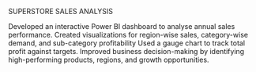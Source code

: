 SUPERSTORE SALES ANALYSIS


Developed an interactive Power BI dashboard to analyse annual sales performance.
Created visualizations for region-wise sales, category-wise demand, and sub-category profitability
Used a gauge chart to track total profit against targets.
Improved business decision-making by identifying high-performing products, regions, and growth opportunities.
